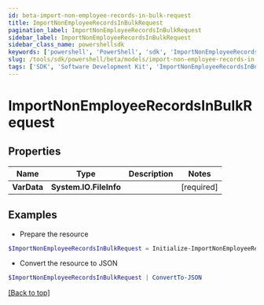 ```yaml
---
id: beta-import-non-employee-records-in-bulk-request
title: ImportNonEmployeeRecordsInBulkRequest
pagination_label: ImportNonEmployeeRecordsInBulkRequest
sidebar_label: ImportNonEmployeeRecordsInBulkRequest
sidebar_class_name: powershellsdk
keywords: ['powershell', 'PowerShell', 'sdk', 'ImportNonEmployeeRecordsInBulkRequest', 'BetaImportNonEmployeeRecordsInBulkRequest'] 
slug: /tools/sdk/powershell/beta/models/import-non-employee-records-in-bulk-request
tags: ['SDK', 'Software Development Kit', 'ImportNonEmployeeRecordsInBulkRequest', 'BetaImportNonEmployeeRecordsInBulkRequest']
---
```



# ImportNonEmployeeRecordsInBulkRequest

## Properties

Name | Type | Description | Notes
------------ | ------------- | ------------- | -------------
**VarData** | **System.IO.FileInfo** |  | [required]

## Examples

- Prepare the resource
```powershell
$ImportNonEmployeeRecordsInBulkRequest = Initialize-ImportNonEmployeeRecordsInBulkRequest  -VarData null
```

- Convert the resource to JSON
```powershell
$ImportNonEmployeeRecordsInBulkRequest | ConvertTo-JSON
```


[[Back to top]](#) 

